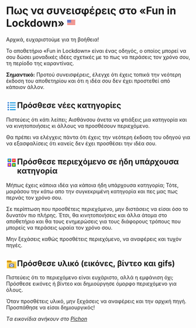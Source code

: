# Πως να συνεισφέρεις στο «Fun in Lockdown» <kbd>[<img title="English" alt="English" src="media/icons/usa.png" width="24">](CONTRIBUTING.md)</kbd>
Αρχικά, ευχαριστούμε για τη βοήθεια!

Το αποθετήριο «Fun in Lockdown» είναι ένας οδηγός, ο οποίος μπορεί να σου δώσει μοναδικές ιδέες σχετικές με το πως να περάσεις τον χρόνο σου, τη περίοδο της καραντίνας.

**Σημαντικό:** Προτού συνεισφέρεις, έλεγχε ότι έχεις τοπικά την νεότερη έκδοση του αποθετηρίου και ότι η ιδέα σου δεν έχει προστεθεί από κάποιον άλλον.

## <img align="left" width="30" height="30" src="media/icons/index.png"> Πρόσθεσε νέες κατηγορίες

Πιστεύεις ότι κάτι λείπει; Αισθάνσου άνετα να φτιάξεις μια κατηγορία και να κινητοποιήσεις κι άλλους να προσθέσουν περιεχόμενο.

Θα πρέπει να ελέγχεις πάντα ότι έχεις την νεότερη έκδοση του οδηγού για να εξασφαλίσεις ότι κανείς δεν έχει προσθέσει την ιδέα σου.

## <img align="left" width="30" height="30" src="media/icons/category.png"> Πρόσθεσε περιεχόμενο σε ήδη υπάρχουσα κατηγορία

Μήπως έχεις κάποια ιδέα για κάποια ήδη υπάρχουσα κατηγορία; Τότε, μοιράσου την κάτω απο την συγκεκριμένη κατηγορία και πες μας πως περνάς τον χρόνο σου.

Σε περίπτωση που προσθέτεις περιεχόμενο, μην διστάσεις να είσαι όσο το δυνατόν πιο πλήρης. Έτσι, θα κινητοποιήσεις και άλλα άτομα στο αποθετήριο και θα τους ενημερώσεις για τους διάφορους τρόπους που μπορείς να περάσεις ωραία τον χρόνο σου. 

Μην ξεχάσεις καθώς προσθέτεις περιεχόμενο, να αναφέρεις και τυχόν πηγές.

## <img align="left" width="30" height="30" src="media/icons/images-folder.png"> Πρόσθεσε υλικό (εικόνες, βίντεο και gifs)

Πιστεύεις ότι το περιεχόμενο είναι ευχάριστο, αλλά η εμφάνιση όχι; Πρόσθεσε εικόνες ή βίντεο και δημιούργησε όμορφο περιεχόμενο για όλους.

Όταν προσθέτεις υλικό, μην ξεχάσεις να αναφέρεις και την αρχική πηγή. Προσπάθησε να είσαι δημιουργικός!

_Tα εικονίδια ανήκουν στο [Pichon](https://icons8.com/app/windows)_
